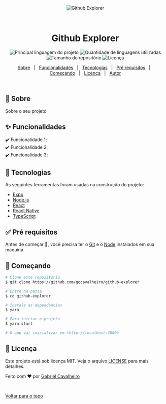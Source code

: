 <div align="center" id="top"> 
  <img src="./.github/app.gif" alt="Github Explorer" />

  &#xa0;

  <!-- <a href="https://githubexplorer.netlify.com">Demo</a> -->
</div>

<h1 align="center">Github Explorer</h1>

<p align="center">
  <img alt="Principal linguagem do projeto" src="https://img.shields.io/github/languages/top/gccavalheiro/github-explorer?color=56BEB8">

  <img alt="Quantidade de linguagens utilizadas" src="https://img.shields.io/github/languages/count/gccavalheiro/github-explorer?color=56BEB8">

  <img alt="Tamanho do repositório" src="https://img.shields.io/github/repo-size/gccavalheiro/github-explorer?color=56BEB8">

  <img alt="Licença" src="https://img.shields.io/github/license/gccavalheiro/github-explorer?color=56BEB8">

  <!-- <img alt="Github issues" src="https://img.shields.io/github/issues/gccavalheiro/github-explorer?color=56BEB8" /> -->

  <!-- <img alt="Github forks" src="https://img.shields.io/github/forks/gccavalheiro/github-explorer?color=56BEB8" /> -->

  <!-- <img alt="Github stars" src="https://img.shields.io/github/stars/gccavalheiro/github-explorer?color=56BEB8" /> -->
</p>

<!-- Status -->

<!-- <h4 align="center"> 
	🚧  Github Explorer 🚀 Em construção...  🚧
</h4> 

<hr> -->

<p align="center">
  <a href="#dart-sobre">Sobre</a> &#xa0; | &#xa0; 
  <a href="#sparkles-funcionalidades">Funcionalidades</a> &#xa0; | &#xa0;
  <a href="#rocket-tecnologias">Tecnologias</a> &#xa0; | &#xa0;
  <a href="#white_check_mark-pré-requesitos">Pré requisitos</a> &#xa0; | &#xa0;
  <a href="#checkered_flag-começando">Começando</a> &#xa0; | &#xa0;
  <a href="#memo-licença">Licença</a> &#xa0; | &#xa0;
  <a href="https://github.com/gccavalheiro" target="_blank">Autor</a>
</p>

<br>

## :dart: Sobre ##

Sobre o seu projeto

## :sparkles: Funcionalidades ##

:heavy_check_mark: Funcionalidade 1;\
:heavy_check_mark: Funcionalidade 2;\
:heavy_check_mark: Funcionalidade 3;

## :rocket: Tecnologias ##

As seguintes ferramentas foram usadas na construção do projeto:

- [Expo](https://expo.io/)
- [Node.js](https://nodejs.org/en/)
- [React](https://pt-br.reactjs.org/)
- [React Native](https://reactnative.dev/)
- [TypeScript](https://www.typescriptlang.org/)

## :white_check_mark: Pré requisitos ##

Antes de começar :checkered_flag:, você precisa ter o [Git](https://git-scm.com) e o [Node](https://nodejs.org/en/) instalados em sua maquina.

## :checkered_flag: Começando ##

```bash
# Clone este repositório
$ git clone https://github.com/gccavalheiro/github-explorer

# Entre na pasta
$ cd github-explorer

# Instale as dependências
$ yarn

# Para iniciar o projeto
$ yarn start

# O app vai inicializar em <http://localhost:3000>
```

## :memo: Licença ##

Este projeto está sob licença MIT. Veja o arquivo [LICENSE](LICENSE.md) para mais detalhes.


Feito com :heart: por <a href="https://github.com/gccavalheiro" target="_blank">Gabriel Cavalheiro</a>

&#xa0;

<a href="#top">Voltar para o topo</a>
